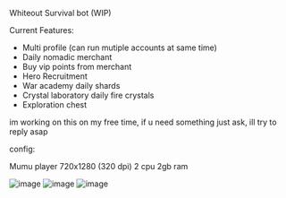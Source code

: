 Whiteout Survival bot (WIP)

Current Features:
* Multi profile (can run mutiple accounts at same time)
* Daily nomadic merchant
* Buy vip points from merchant
* Hero Recruitment
* War academy daily shards
* Crystal laboratory daily fire crystals
* Exploration chest

im working on this on my free time, if u need something just ask, ill try to reply asap

config:

Mumu player 
720x1280 (320 dpi)
2 cpu 2gb ram

![image](https://raw.githubusercontent.com/camoloqlo/wosbot/refs/heads/master/images/picture1.png)
![image](https://raw.githubusercontent.com/camoloqlo/wosbot/refs/heads/master/images/picture2.png)
![image](https://raw.githubusercontent.com/camoloqlo/wosbot/refs/heads/master/images/picture3.png)
